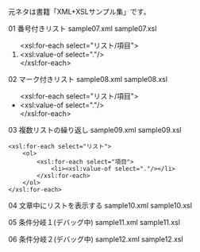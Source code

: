 元ネタは書籍「XML+XSLサンプル集」です。

01 番号付きリスト
sample07.xml sample07.xsl
		<ol>
			<xsl:for-each select="リスト/項目">
				<li><xsl:value-of select="."/></li>
			</xsl:for-each>
		</ol>

02  マーク付きリスト
sample08.xml sample08.xsl
	<ul>
		<xsl:for-each select="リスト/項目">
			<li><xsl:value-of select="."/></li>
		</xsl:for-each>
	</ul>

03  複数リストの繰り返し
sample09.xml sample09.xsl

	<xsl:for-each select="リスト">
		<ol>
			<xsl:for-each select="項目">
				<li><xsl:value-of select="."/></li>
			</xsl:for-each>
		</ol>
	</xsl:for-each>
  
04 文章中にリストを表示する
sample10.xml sample10.xsl

05 条件分岐１(デバッグ中) 
sample11.xml sample11.xsl

06 条件分岐２(デバッグ中) 
sample12.xml sample12.xsl
